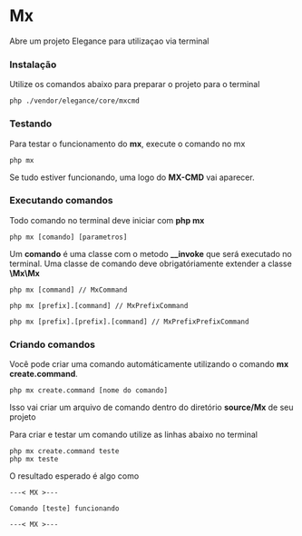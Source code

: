 # Mx
Abre um projeto Elegance para utilizaçao via terminal

### Instalação
Utilize os comandos abaixo para preparar o projeto para o terminal

    php ./vendor/elegance/core/mxcmd

### Testando

Para testar o funcionamento do **mx**, execute o comando no mx

    php mx

Se tudo estiver funcionando, uma logo do **MX-CMD** vai aparecer.

### Executando comandos

Todo comando no terminal deve iniciar com **php mx**

    php mx [comando] [parametros]

Um **comando** é uma classe com o metodo **__invoke** que será executado no terminal. 
Uma classe de comando deve obrigatóriamente extender a classe **\Mx\Mx**

    php mx [command] // MxCommand

    php mx [prefix].[command] // MxPrefixCommand

    php mx [prefix].[prefix].[command] // MxPrefixPrefixCommand

### Criando comandos

Você pode criar uma comando automáticamente utilizando o comando **mx create.command**.

    php mx create.command [nome do comando]

Isso vai criar um arquivo de comando dentro do diretório **source/Mx** de seu projeto

Para criar e testar um comando utilize as linhas abaixo no terminal

    php mx create.command teste
    php mx teste

O resultado esperado é algo como

    ---< MX >---

    Comando [teste] funcionando

    ---< MX >---
